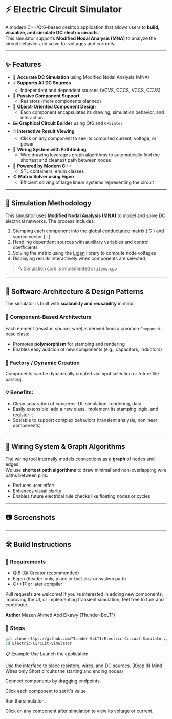 # ⚡ Electric Circuit Simulator

A modern C++/Qt6-based desktop application that allows users to **build, visualize, and simulate DC electric circuits**.  
This simulator supports **Modified Nodal Analysis (MNA)** to analyze the circuit behavior and solve for voltages and currents.

---

## ✨ Features

- 🧮 **Accurate DC Simulation** using Modified Nodal Analysis (MNA)
- ⚡ **Supports All DC Sources**
  - Independent and dependent sources (VCVS, CCCS, VCCS, CCVS)
- 🔩 **Passive Component Support**
  - Resistors (more components planned)
- 🧱 **Object-Oriented Component Design**
  - Each component encapsulates its drawing, simulation behavior, and interaction
- 🖼️ **Graphical Circuit Builder** using Qt6 and `QPainter`
- 🖱️ **Interactive Result Viewing**
  - Click on any component to see its computed current, voltage, or power
- 🔄 **Wiring System with Pathfinding**
  - Wire drawing leverages graph algorithms to automatically find the shortest and cleanest path between nodes
- 🚀 **Powered by Modern C++**
  - STL containers, enum classes
- ⚙️ **Matrix Solver using Eigen**
  - Efficient solving of large linear systems representing the circuit

---

## 📐 Simulation Methodology

This simulator uses **Modified Nodal Analysis (MNA)** to model and solve DC electrical networks. The process includes:

1. Stamping each component into the global conductance matrix \( G \) and source vector \( I \)
2. Handling dependent sources with auxiliary variables and control coefficients
3. Solving the matrix using the [Eigen](https://eigen.tuxfamily.org/) library to compute node voltages
4. Displaying results interactively when components are selected

> 🔍 Simulation core is implemented in [`items.cpp`](./items.cpp)

---

## 🧱 Software Architecture & Design Patterns

The simulator is built with **scalability and reusability** in mind:

### 🧩 Component-Based Architecture
Each element (resistor, source, wire) is derived from a common `Component` base class:
- Promotes **polymorphism** for stamping and rendering
- Enables easy addition of new components (e.g., capacitors, inductors)

### 🔁 Factory / Dynamic Creation
Components can be dynamically created via input selection or future file parsing.

### 💡 Benefits:
- Clean separation of concerns: UI, simulation, rendering, data
- Easily extensible: add a new class, implement its stamping logic, and register it
- Scalable to support complex behaviors (transient analysis, nonlinear components)

---

## 📍 Wiring System & Graph Algorithms

The wiring tool internally models connections as a **graph** of nodes and edges.  
We use **shortest path algorithms** to draw minimal and non-overlapping wire paths between pins:

- Reduces user effort
- Enhances visual clarity
- Enables future electrical rule checks like floating nodes or cycles

---

## 📷 Screenshots


---

## 🛠️ Build Instructions

### 🧾 Requirements

- Qt6 (Qt Creator recommended)
- Eigen (header-only, place in `include/` or system path)
- C++17 or later compiler

Pull requests are welcome!
If you're interested in adding new components, improving the UI, or implementing transient simulation, feel free to fork and contribute.

**Author**
Mazen Ahmed Abd Elkawy (Thunder-BoLT1)

### 🧰 Steps

```bash
git clone https://github.com/Thunder-BoLT1/Electric-Circuit-Simulator.git
cd Electric-Circuit-Simulator
```

📋 Example Use
Launch the application.

Use the interface to place resistors, wires, and DC sources. (Keep IN Mind Wires only Short circuits the starting and ending nodes)

Connect components by dragging endpoints.

Click each component to set it's value

Run the simulation.

Click on any component after simulation to view its voltage or current.

